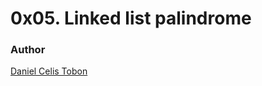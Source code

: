 # 0x05. Linked list palindrome

### Author

[Daniel Celis Tobon](https://github.com/danicelistobon)
